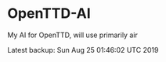 # OpenTTD-AI
My AI for OpenTTD, will use primarily air

Latest backup: Sun Aug 25 01:46:02 UTC 2019
